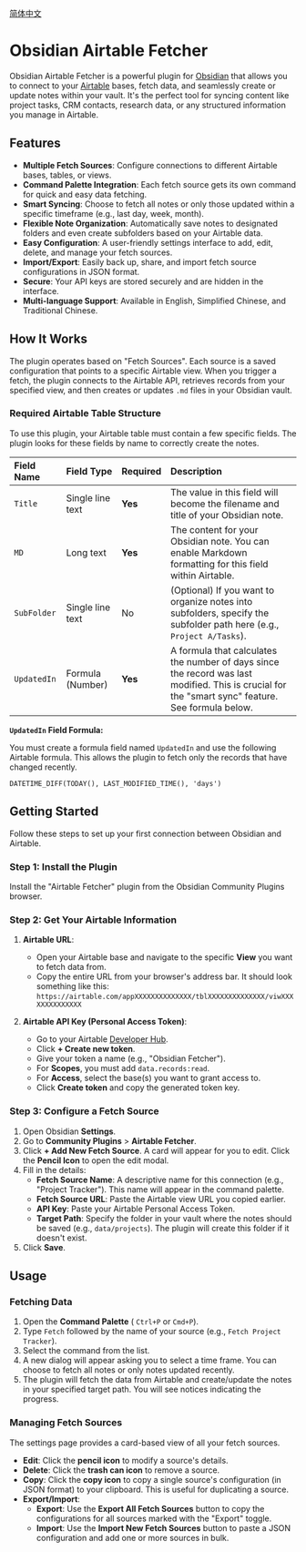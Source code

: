 [简体中文](README_zh-cn.md)

# Obsidian Airtable Fetcher

Obsidian Airtable Fetcher is a powerful plugin for [Obsidian](https://obsidian.md) that allows you to connect to your [Airtable](https://airtable.com/) bases, fetch data, and seamlessly create or update notes within your vault. It's the perfect tool for syncing content like project tasks, CRM contacts, research data, or any structured information you manage in Airtable.

## Features

- **Multiple Fetch Sources**: Configure connections to different Airtable bases, tables, or views.
- **Command Palette Integration**: Each fetch source gets its own command for quick and easy data fetching.
- **Smart Syncing**: Choose to fetch all notes or only those updated within a specific timeframe (e.g., last day, week, month).
- **Flexible Note Organization**: Automatically save notes to designated folders and even create subfolders based on your Airtable data.
- **Easy Configuration**: A user-friendly settings interface to add, edit, delete, and manage your fetch sources.
- **Import/Export**: Easily back up, share, and import fetch source configurations in JSON format.
- **Secure**: Your API keys are stored securely and are hidden in the interface.
- **Multi-language Support**: Available in English, Simplified Chinese, and Traditional Chinese.

## How It Works

The plugin operates based on "Fetch Sources". Each source is a saved configuration that points to a specific Airtable view. When you trigger a fetch, the plugin connects to the Airtable API, retrieves records from your specified view, and then creates or updates `.md` files in your Obsidian vault.

### Required Airtable Table Structure

To use this plugin, your Airtable table must contain a few specific fields. The plugin looks for these fields by name to correctly create the notes.

| Field Name  | Field Type         | Required | Description                                                                                                                            |
| :---------- | :----------------- | :------- | :----------------------------------------------------------------------------------------------------------------------------------------------------- |
| `Title`     | Single line text   | **Yes**  | The value in this field will become the filename and title of your Obsidian note.                                                                      |
| `MD`        | Long text          | **Yes**  | The content for your Obsidian note. You can enable Markdown formatting for this field within Airtable.                                                 |
| `SubFolder` | Single line text   | No       | (Optional) If you want to organize notes into subfolders, specify the subfolder path here (e.g., `Project A/Tasks`).                                    |
| `UpdatedIn` | Formula (Number)   | **Yes**  | A formula that calculates the number of days since the record was last modified. This is crucial for the "smart sync" feature. See formula below. |

**`UpdatedIn` Field Formula:**

You must create a formula field named `UpdatedIn` and use the following Airtable formula. This allows the plugin to fetch only the records that have changed recently.

```
DATETIME_DIFF(TODAY(), LAST_MODIFIED_TIME(), 'days')
```

## Getting Started

Follow these steps to set up your first connection between Obsidian and Airtable.

### Step 1: Install the Plugin

Install the "Airtable Fetcher" plugin from the Obsidian Community Plugins browser.

### Step 2: Get Your Airtable Information

1.  **Airtable URL**:
    - Open your Airtable base and navigate to the specific **View** you want to fetch data from.
    - Copy the entire URL from your browser's address bar. It should look something like this: `https://airtable.com/appXXXXXXXXXXXXXX/tblXXXXXXXXXXXXXX/viwXXXXXXXXXXXXXX`

2.  **Airtable API Key (Personal Access Token)**:
    - Go to your Airtable [Developer Hub](https://airtable.com/create/tokens).
    - Click **+ Create new token**.
    - Give your token a name (e.g., "Obsidian Fetcher").
    - For **Scopes**, you must add `data.records:read`.
    - For **Access**, select the base(s) you want to grant access to.
    - Click **Create token** and copy the generated token key.

### Step 3: Configure a Fetch Source

1.  Open Obsidian **Settings**.
2.  Go to **Community Plugins** > **Airtable Fetcher**.
3.  Click **+ Add New Fetch Source**. A card will appear for you to edit. Click the **Pencil Icon** to open the edit modal.
4.  Fill in the details:
    - **Fetch Source Name**: A descriptive name for this connection (e.g., "Project Tracker"). This name will appear in the command palette.
    - **Fetch Source URL**: Paste the Airtable view URL you copied earlier.
    - **API Key**: Paste your Airtable Personal Access Token.
    - **Target Path**: Specify the folder in your vault where the notes should be saved (e.g., `data/projects`). The plugin will create this folder if it doesn't exist.
5.  Click **Save**.

## Usage

### Fetching Data

1.  Open the **Command Palette** ( `Ctrl+P` or `Cmd+P`).
2.  Type `Fetch` followed by the name of your source (e.g., `Fetch Project Tracker`).
3.  Select the command from the list.
4.  A new dialog will appear asking you to select a time frame. You can choose to fetch all notes or only notes updated recently.
5.  The plugin will fetch the data from Airtable and create/update the notes in your specified target path. You will see notices indicating the progress.

### Managing Fetch Sources

The settings page provides a card-based view of all your fetch sources.

- **Edit**: Click the **pencil icon** to modify a source's details.
- **Delete**: Click the **trash can icon** to remove a source.
- **Copy**: Click the **copy icon** to copy a single source's configuration (in JSON format) to your clipboard. This is useful for duplicating a source.
- **Export/Import**:
    - **Export**: Use the **Export All Fetch Sources** button to copy the configurations for all sources marked with the "Export" toggle.
    - **Import**: Use the **Import New Fetch Sources** button to paste a JSON configuration and add one or more sources in bulk.